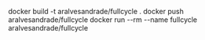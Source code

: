 docker build -t aralvesandrade/fullcycle .
docker push aralvesandrade/fullcycle
docker run --rm --name fullcycle aralvesandrade/fullcycle
